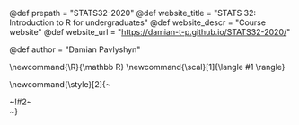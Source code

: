 <!-----------------------------------------------------
Add here global page variables to use throughout your
website.
The website_* must be defined for the RSS to work
------------------------------------------------------->
@def prepath = "STATS32-2020"
@def website_title = "STATS 32: Introduction to R for undergraduates"
@def website_descr = "Course website"
@def website_url   = "https://damian-t-p.github.io/STATS32-2020/"

@def author = "Damian Pavlyshyn"

<!-----------------------------------------------------
Add here global latex commands to use throughout your
pages. It can be math commands but does not need to be.
For instance:
* \newcommand{\phrase}{This is a long phrase to copy.}
------------------------------------------------------->
\newcommand{\R}{\mathbb R}
\newcommand{\scal}[1]{\langle #1 \rangle}


<!-- Put a box around something and pass some css styling to the box
(useful for images for instance) e.g. :
\style{width:80%;}{![](path/to/img.png)} -->
\newcommand{\style}[2]{~~~<div style="!#1;margin-left:auto;margin-right:auto;">~~~!#2~~~</div>~~~}
